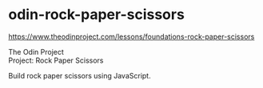 # odin-rock-paper-scissors
https://www.theodinproject.com/lessons/foundations-rock-paper-scissors

The Odin Project  
Project: Rock Paper Scissors

Build rock paper scissors using JavaScript.
